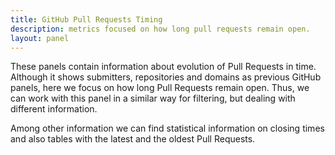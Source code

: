 ```yaml
---
title: GitHub Pull Requests Timing
description: metrics focused on how long pull requests remain open.
layout: panel
---
```


These panels contain information about evolution of Pull Requests in time.
Although it shows submitters, repositories and domains as previous GitHub panels,
here we focus on how long Pull Requests remain open.  Thus, we can work with
this panel in a similar way for filtering, but dealing with different information.

Among other information we can find statistical information on closing times and
also tables with the latest and the oldest Pull Requests.
